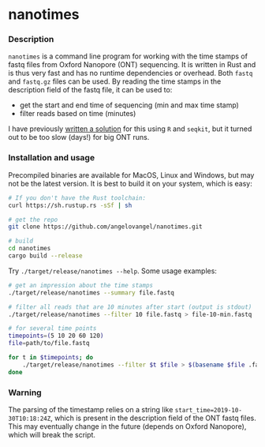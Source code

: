 # nanotimes

### Description

`nanotimes` is a command line program for working with the time stamps of fastq files from 
Oxford Nanopore (ONT) sequencing. It is written in Rust and is thus very fast and has no runtime dependencies or overhead. Both `fastq` and `fastq.gz` files can be used.
By reading the time stamps in the description field of the fastq file, it can be used to:

- get the start and end time of sequencing (min and max time stamp)
- filter reads based on time (minutes)

I have previously [written a solution](https://github.com/angelovangel/etc/blob/master/bin/filter-times-ont-faster.R) for this using `R` and `seqkit`, but it turned out to be too slow (days!) for big ONT runs.

### Installation and usage

Precompiled binaries are available for MacOS, Linux and Windows, but may not be the latest version. It is best to build it on your system, which is easy:

```bash
# If you don't have the Rust toolchain:
curl https://sh.rustup.rs -sSf | sh

# get the repo
git clone https://github.com/angelovangel/nanotimes.git

# build
cd nanotimes
cargo build --release
```

Try `./target/release/nanotimes --help`. Some usage examples:

```bash
# get an impression about the time stamps
./target/release/nanotimes --summary file.fastq

# filter all reads that are 10 minutes after start (output is stdout)
./target/release/nanotimes --filter 10 file.fastq > file-10-min.fastq

# for several time points
timepoints=(5 10 20 60 120)
file=path/to/file.fastq

for t in $timepoints; do
    ./target/release/nanotimes --filter $t $file > $(basename $file .fastq)-$t-min.fastq;
done

```

### Warning

The parsing of the timestamp relies on a string like `start_time=2019-10-30T10:18:24Z`, which is present in the description field of the ONT fastq files. This may eventually change in the future (depends on Oxford Nanopore), which will break the script.
